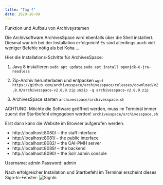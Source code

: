 ```yaml
---
title: "Tag 4"
date: 2020-10-09
---
```


Funktion und Aufbau von Archivsystemen

Die Archivsoftware ArchivesSpace wird ebenfalls über die Shell installiert. Diesmal war ich bei der Installation erfolgreich! Es sind allerdings auch viel weniger Befehle nötig als bei Koha ...

Hier die Installations-Schritte für ArchivesSpace:

1. Java 8 installieren
    ```sudo apt update```
    ```sudo apt install openjdk-8-jre-headless```

2. Zip-Archiv herunterladen und entpacken
    ```wget https://github.com/archivesspace/archivesspace/releases/download/v2.8.0/archivesspace-v2.8.0.zip```
    ```unzip -q archivesspace-v2.8.0.zip```

3. ArchivesSpace starten
    ```archivesspace/archivesspace.sh```

ACHTUNG: Möchte die Software geöffnet werden, muss im Terminal immer zuerst der Startbefehl eingegeben werden! 
    ```archivesspace/archivesspace.sh```

Erst dann kann die Website im Browser aufgerufen werden:
* http://localhost:8080/ – the staff interface
* http://localhost:8081/ – the public interface
* http://localhost:8082/ – the OAI-PMH server
* http://localhost:8089/ – the backend
* http://localhost:8090/ – the Solr admin console

Username: admin
Password: admin

Nach erfolgreicher Installation und Startbefehl im Terminal erscheint dieses Sign-In-Fenster:
![SignIn]({{https://github.com/kkbuhler/}}https://raw.githubusercontent.com/kkbuhler/BAIN/master/images/archivesspace.PNG)



